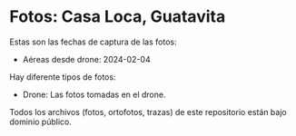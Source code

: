 # Fotos: Casa Loca, Guatavita

Estas son las fechas de captura de las fotos:

* Aéreas desde drone: 2024-02-04

Hay diferente tipos de fotos:

* Drone: Las fotos tomadas en el drone.

Todos los archivos (fotos, ortofotos, trazas) de este repositorio están bajo dominio público.
